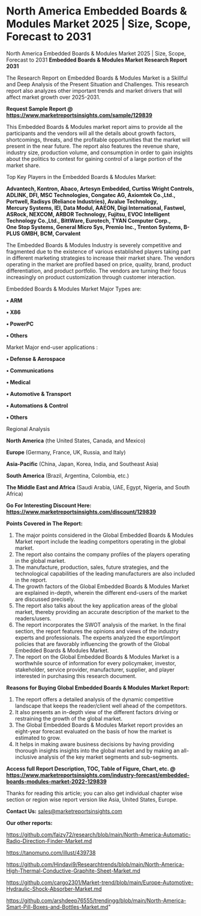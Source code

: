 # North America Embedded Boards & Modules Market 2025 | Size, Scope, Forecast to 2031
North America Embedded Boards & Modules Market 2025 | Size, Scope, Forecast to 2031
<strong>Embedded Boards & Modules Market Research Report 2031</strong>

The Research Report on Embedded Boards & Modules Market is a Skillful and Deep Analysis of the Present Situation and Challenges. This research report also analyzes other important trends and market drivers that will affect market growth over 2025-2031.

<strong>Request Sample Report @ <a href=https://www.marketreportsinsights.com/sample/129839>https://www.marketreportsinsights.com/sample/129839</a></strong>

This Embedded Boards & Modules market report aims to provide all the participants and the vendors will all the details about growth factors, shortcomings, threats, and the profitable opportunities that the market will present in the near future. The report also features the revenue share, industry size, production volume, and consumption in order to gain insights about the politics to contest for gaining control of a large portion of the market share.

Top Key Players in the Embedded Boards & Modules Market:

<strong>Advantech, Kontron, Abaco, Artesyn Embedded, Curtiss Wright Controls, ADLINK, DFI, MSC Technologies, Congatec AG, Axiomtek Co.,Ltd., Portwell, Radisys (Reliance Industries), Avalue Technology, Mercury Systems, IEI, Data Modul, AAEON, Digi International, Fastwel, ASRock, NEXCOM, ARBOR Technology, Fujitsu, EVOC Intelligent Technology Co.,Ltd., BittWare, Eurotech, TYAN Computer Corp., One Stop Systems, General Micro Sys, Premio Inc., Trenton Systems, B-PLUS GMBH, BCM, Corvalent</strong>

The Embedded Boards & Modules Industry is severely competitive and fragmented due to the existence of various established players taking part in different marketing strategies to increase their market share. The vendors operating in the market are profiled based on price, quality, brand, product differentiation, and product portfolio. The vendors are turning their focus increasingly on product customization through customer interaction.

Embedded Boards & Modules Market Major Types are:

<strong>• ARM

• X86

• PowerPC

• Others</strong>

Market Major end-user applications :

<strong>• Defense & Aerospace

• Communications

• Medical

• Automotive & Transport

• Automations & Control

• Others</strong>

Regional Analysis

</u><strong><b>North America</b></strong> (the United States, Canada, and Mexico)

<strong><b>Europe </b></strong>(Germany, France, UK, Russia, and Italy)

<strong><b>Asia-Pacific</b></strong> (China, Japan, Korea, India, and Southeast Asia)

<strong><b>South America</b></strong> (Brazil, Argentina, Colombia, etc.)

<strong><b>The Middle East and Africa</b></strong> (Saudi Arabia, UAE, Egypt, Nigeria, and South Africa)

<strong>Go For Interesting Discount Here: <a href=https://www.marketreportsinsights.com/discount/129839>https://www.marketreportsinsights.com/discount/129839</a></strong>

<strong>Points Covered in The Report:</strong>
<ol>
  <li>The major points considered in the Global Embedded Boards & Modules Market report include the leading competitors operating in the global market.</li>
  <li>The report also contains the company profiles of the players operating in the global market.</li>
  <li>The manufacture, production, sales, future strategies, and the technological capabilities of the leading manufacturers are also included in the report.</li>
  <li>The growth factors of the Global Embedded Boards & Modules Market are explained in-depth, wherein the different end-users of the market are discussed precisely.</li>
  <li>The report also talks about the key application areas of the global market, thereby providing an accurate description of the market to the readers/users.</li>
  <li>The report incorporates the SWOT analysis of the market. In the final section, the report features the opinions and views of the industry experts and professionals. The experts analyzed the export/import policies that are favorably influencing the growth of the Global Embedded Boards & Modules Market.</li>
  <li>The report on the Global Embedded Boards & Modules Market is a worthwhile source of information for every policymaker, investor, stakeholder, service provider, manufacturer, supplier, and player interested in purchasing this research document.</li>
</ol>
<strong>Reasons for Buying Global Embedded Boards & Modules Market Report:</strong>

<ol>
  <li>The report offers a detailed analysis of the dynamic competitive landscape that keeps the reader/client well ahead of the competitors.</li>
  <li>It also presents an in-depth view of the different factors driving or restraining the growth of the global market.</li>
  <li>The Global Embedded Boards & Modules Market report provides an eight-year forecast evaluated on the basis of how the market is estimated to grow.</li>
  <li>It helps in making aware business decisions by having providing thorough insights insights into the global market and by making an all-inclusive analysis of the key market segments and sub-segments.</li>
</ol>
<strong>Access full Report Description, TOC, Table of Figure, Chart, etc. @ <a href=https://www.marketreportsinsights.com/industry-forecast/embedded-boards-modules-market-2022-129839>https://www.marketreportsinsights.com/industry-forecast/embedded-boards-modules-market-2022-129839</a></strong>


Thanks for reading this article; you can also get individual chapter wise section or region wise report version like Asia, United States, Europe.

<strong>Contact Us:</strong>
sales@marketreportsinsights.com

<strong>Our other reports:</strong>

<a href=https://github.com/faizy72/research/blob/main/North-America-Automatic-Radio-Direction-Finder-Market.md>https://github.com/faizy72/research/blob/main/North-America-Automatic-Radio-Direction-Finder-Market.md</a>

<a href=https://tanomuno.com/illust/439738>https://tanomuno.com/illust/439738</a>

<a href=https://github.com/Hindavi9/Researchtrends/blob/main/North-America-High-Thermal-Conductive-Graphite-Sheet-Market.md>https://github.com/Hindavi9/Researchtrends/blob/main/North-America-High-Thermal-Conductive-Graphite-Sheet-Market.md</a>

<a href=https://github.com/cargo2301/Market-trend/blob/main/Europe-Automotive-Hydraulic-Shock-Absorber-Market.md>https://github.com/cargo2301/Market-trend/blob/main/Europe-Automotive-Hydraulic-Shock-Absorber-Market.md</a>

<a href=https://github.com/arshdeep76555/trendingg/blob/main/North-America-Smart-Pill-Boxes-and-Bottles-Market.md>https://github.com/arshdeep76555/trendingg/blob/main/North-America-Smart-Pill-Boxes-and-Bottles-Market.md</a>"
